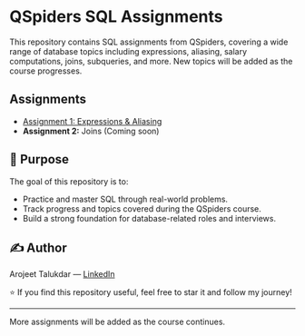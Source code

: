 # QSpiders SQL Assignments

This repository contains SQL assignments from QSpiders, covering a wide range of database topics including expressions, aliasing, salary computations, joins, subqueries, and more. New topics will be added as the course progresses.

## Assignments
- [Assignment 1: Expressions & Aliasing](./Assignment-01-Expressions-Aliasing/)  
- **Assignment 2:** Joins (Coming soon)

## 🧠 Purpose
The goal of this repository is to:
- Practice and master SQL through real-world problems.
- Track progress and topics covered during the QSpiders course.
- Build a strong foundation for database-related roles and interviews.

## ✍️ Author
Arojeet Talukdar — [LinkedIn](https://www.linkedin.com/in/arojëet-talukdar)  

⭐ If you find this repository useful, feel free to star it and follow my journey!

---

More assignments will be added as the course continues.
